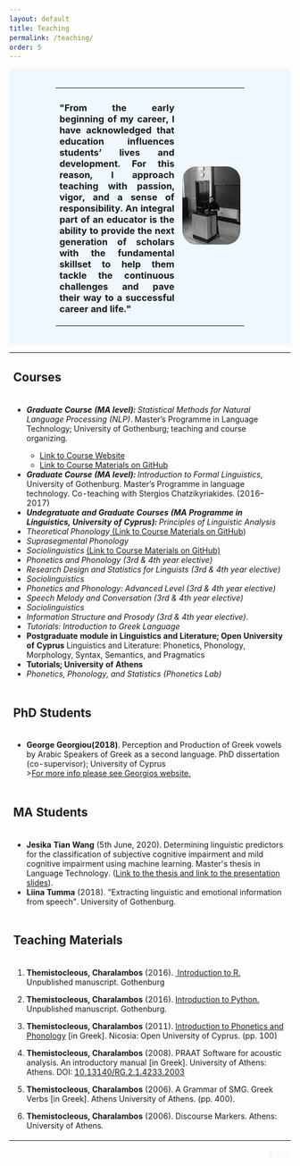 ```yaml
---
layout: default
title: Teaching
permalink: /teaching/
order: 5
---
```


<a main='top'></a>

<div  style="text-align: justify;background-color: aliceblue;padding: 2%;">
<div class="quotebox" style="text-align: center;padding-bottom: 2%;padding-left: 15%;padding-right: 15%;padding-top: 2%;">
    <table style="border:aliceblue;">
        <tr style="border:aliceblue;">
            <td valign="middle" style="text-align: center;width: 65%;border:aliceblue;">
                <h3 style="text-align:justify;">
                    "From the early beginning of my career, I have acknowledged that education influences students’ lives and development. 
                    For this reason, I approach teaching with passion, vigor, and a sense of responsibility. 
                    An integral part of an educator is the ability to provide the next generation of scholars with the
                    fundamental skillset to help them tackle the continuous challenges and pave their way to a successful
                    career and life."</h3>
                </td>
                <td style="width: 35%" valign="right">
                    <a class="zoom-effect" href="https://paw.princeton.edu/article/campus-room-302"><img style="max-width: 100%; border-radius: 25px" src="/img/logo/AEclassroom.jpeg" alt="Research-Frist Campus Center-Room 302, Princeton University (2015)."></a>
                </td></tr></table>

</div>

</div>
<div class="quotebox">
<table>
<tr>
<td><h2>Courses</h2></td>
</tr>
<tr>
<td>
<ul>        
<li><p><em><strong>Graduate Course (MA level):</strong> Statistical Methods for Natural Language Processing (NLP)</em>. Master’s Programme in Language Technology; University of Gothenburg; teaching and course organizing.</p></li>
<ul>
<li><a href="/assets/pages/MLT.html">Link to Course Website</a> </li>
<li><a href="https://github.com/themistocleous/StatisticalMethodsNLP">Link to Course Materials on GitHub</a></li>
</ul>
<li><em><strong>Graduate Course (MA level):</strong>  Introduction to Formal Linguistics</em>, University of Gothenburg. Master’s Programme in language technology. Co-teaching with Stergios Chatzikyriakides. (2016–2017)</li>
<li><em><strong>Undegratuate and Graduate Courses (MA Programme in Linguistics, University of Cyprus):</strong> Principles of Linguistic Analysis</em></li>
<li><em>Theoretical Phonology</em><a href="https://github.com/themistocleous/course_phonetics"> (Link to Course Materials on GitHub</a>)</li>
<li><em>Suprasegmental Phonology</em></li>
<li><em>Sociolinguistics </em><a href="https://github.com/themistocleous/course_sociolinguistics2014">(Link to Course Materials on GitHub)</a></li>
<li><em>Phonetics and Phonology (3rd &amp; 4th year elective)</em></li>
<li><em>Research Design and Statistics for Linguists (3rd &amp; 4th year elective)</em></li>
<li><em>Sociolinguistics</em></li>
<li><em>Phonetics and Phonology: Advanced Level (3rd &amp; 4th year elective)</em></li>
<li><em>Speech Melody and Conversation (3rd &amp; 4th year elective)</em></li>
<li><em>Sociolinguistics</em></li>
<li><em>Information Structure and Prosody (3rd &amp; 4th year elective).</em></li>
<li><em>Tutorials: Introduction to Greek Language</em></li>
<li><strong>Postgraduate module in Linguistics and Literature; Open University of Cyprus</strong> Linguistics and Literature: Phonetics, Phonology, Morphology, Syntax, Semantics, and Pragmatics</li>
<li><strong>Tutorials; University of Athens</strong></li>
<li><em>Phonetics, Phonology, and Statistics (Phonetics Lab)</em></li>
</ul>
</td>
</tr>
<tr>
<td><h2>PhD Students</h2></td>
</tr>
<tr>
<td><ul><li><strong>George Georgiou(2018)</strong>. Perception and Production of Greek vowels by Arabic Speakers of Greek as a second language. PhD dissertation (co-supervisor); University of Cyprus<br>><a href="https://www.georgiougeorg.com/home" class="uri">For more info please see Georgios website.</a> </li></ul></td></tr>
<tr>
<td><h2>MA Students</h2></td>
</tr><tr>
<td>
<ul><li><strong>Jesika Tian Wang</strong> (5th June, 2020). Determining linguistic predictors for the classification of subjective cognitive impairment and mild cognitive impairment using machine learning. Master's thesis in Language Technology. (<a href="http://demo.spraakdata.gu.se/svedk/pbl/Jesika_MA_revised.pdf" class="uri">Link to the thesis</a><a href="http://demo.spraakdata.gu.se/svedk/pbl/MastersRedovisningsSlides2020.pdf" class="uri"> and link to the presentation slides</a>).</li>
<li><strong>Liina Tumma</strong> (2018). "Extracting linguistic and emotional information from speech". University of Gothenburg.</li>
</ul></td></tr>
<tr><td><h2 id="development-of-teaching-materials">Teaching Materials</h2></td></tr>
<tr>
<td>
<ol>
<li><p><strong>Themistocleous, Charalambos</strong> (2016). <a href="/assets/RIntroCover.pdf" class="uri"> Introduction to R.</a> Unpublished manuscript. Gothenburg</p></li>
<li><p><strong>Themistocleous, Charalambos</strong> (2016). <a href="/research/project/2017/05/31/python.html" class="uri">Introduction to Python.</a> Unpublished manuscript. Gothenburg.</p></li>
<li><p><strong>Themistocleous, Charalambos</strong> (2011). <a href="/assets/papers/Phonetics_IntroGR.pdf">Introduction to Phonetics and Phonology</a> <span>[</span>in Greek<span>]</span>. Nicosia: Open University of Cyprus. (pp. 100)</p></li>
<li><p><strong>Themistocleous, Charalambos</strong> (2008). PRAAT Software for acoustic analysis. An introductory manual <span>[</span>in Greek<span>]</span>. University of Athens: Athens. DOI: <a href="10.13140/RG.2.1.4233.2003" class="uri">10.13140/RG.2.1.4233.2003</a></p></li>
<li><p><strong>Themistocleous, Charalambos</strong> (2006). A Grammar of SMG. Greek Verbs <span>[</span>in Greek<span>]</span>. Athens University of Athens. (pp. 400).</p></li>
<li><p><strong>Themistocleous, Charalambos</strong> (2006). Discourse Markers. Athens: University of Athens.</p></li>
</ol>
</td></tr>
</table>
</div>
<div style="text-align:right">
  <a class="page-link" style="color: aliceblue;text-transform: uppercase;" href="#top">⬆Top</a>
</div>
